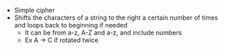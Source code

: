 - Simple cipher
- Shifts the characters of a string to the right a certain number of times and loops back to beginning if needed
	- It can be from a-z, A-Z and a-z, and include numbers
	- Ex A -> C if rotated twice